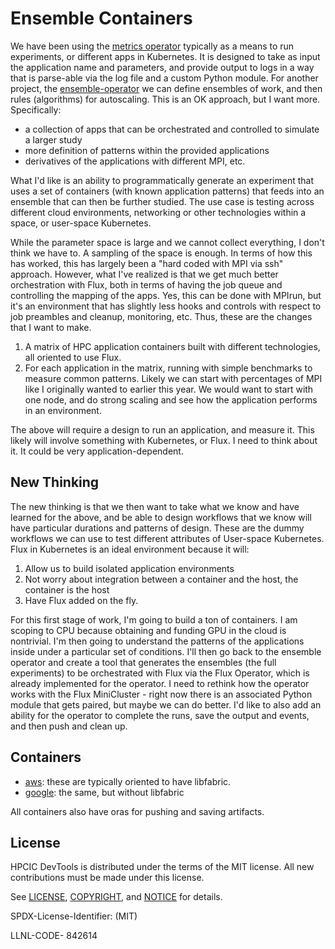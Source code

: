 # Ensemble Containers

We have been using the [metrics operator](https://github.com/converged-computing/metrics-operator) typically as a means to run experiments, or different apps in Kubernetes. It is designed to take as input the application name and parameters, and provide output to logs in a way that is parse-able via the log file and a custom Python module. For another project, the [ensemble-operator](https://github.com/converged-computing/ensemble-operator) we can define ensembles of work, and then rules (algorithms) for autoscaling. This is an OK approach, but I want more. Specifically:

- a collection of apps that can be orchestrated and controlled to simulate a larger study
- more definition of patterns within the provided applications
- derivatives of the applications with different MPI, etc.

What I'd like is an ability to programmatically generate an experiment that uses a set of containers (with known application patterns) that feeds into an ensemble that can then be further studied. The use case is testing across different cloud environments, networking or other technologies within a space, or user-space Kubernetes.

While the parameter space is large and we cannot collect everything, I don't think we have to. A sampling of the space is enough.
In terms of how this has worked, this has largely been a "hard coded with MPI via ssh" approach. However, what I've realized is that we get much better orchestration with Flux, both in terms of having the job queue and controlling the mapping of the apps. Yes, this can be done with MPIrun, but it's an environment that has slightly less hooks and controls with respect to job preambles and cleanup, monitoring, etc. Thus, these are the changes that I want to make.

1. A matrix of HPC application containers built with different technologies, all oriented to use Flux.
2. For each application in the matrix, running with simple benchmarks to measure common patterns. Likely we can start with percentages of MPI like I originally wanted to earlier this year. We would want to start with one node, and do strong scaling and see how the application performs in an environment. 

The above will require a design to run an application, and measure it. This likely will involve something with Kubernetes, or Flux. I need to think about it. It could be very application-dependent.

## New Thinking

The new thinking is that we then want to take what we know and have learned for the above, and be able to design workflows that we know will have particular durations and patterns of design. These are the dummy workflows we can use to test different attributes of User-space Kubernetes. Flux in Kubernetes is an ideal environment because it will:

1. Allow us to build isolated application environments
2. Not worry about integration between a container and the host, the container is the host
3. Have Flux added on the fly.

For this first stage of work, I'm going to build a ton of containers. I am scoping to CPU because obtaining and funding GPU in the cloud is nontrivial. I'm then going to understand the patterns of the applications inside under a particular set of conditions. I'll then go back to the ensemble operator and create a tool that generates the ensembles (the full experiments) to be orchestrated with Flux via the Flux Operator, which is already implemented for the operator. I need to rethink how the operator works with the Flux MiniCluster - right now there is an associated Python module that gets paired, but maybe we can do better. I'd like to also add an ability for the operator to complete the runs, save the output and events, and then push and clean up.

## Containers

- [aws](aws): these are typically oriented to have libfabric.
- [google](google): the same, but without libfabric

All containers also have oras for pushing and saving artifacts.

## License

HPCIC DevTools is distributed under the terms of the MIT license.
All new contributions must be made under this license.

See [LICENSE](https://github.com/converged-computing/cloud-select/blob/main/LICENSE),
[COPYRIGHT](https://github.com/converged-computing/cloud-select/blob/main/COPYRIGHT), and
[NOTICE](https://github.com/converged-computing/cloud-select/blob/main/NOTICE) for details.

SPDX-License-Identifier: (MIT)

LLNL-CODE- 842614

